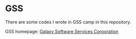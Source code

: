 # GSS

There are some codes I wrote in GSS camp in this repository.

GSS homepage: [Galaxy Software Services Corporation](https://www.gss.com.tw/)

